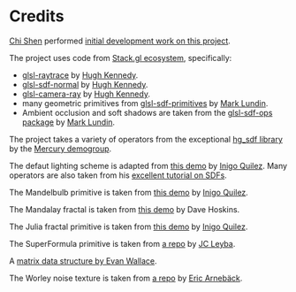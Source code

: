 # Credits

[Chi Shen](http://shenchi.github.io) performed [initial development work on this project](https://github.com/shenchi/glsllab). 

The project uses code from [Stack.gl ecosystem](http://stack.gl/), specifically:
  - [glsl-raytrace](https://github.com/glslify/glsl-raytrace) by [Hugh Kennedy](https://github.com/hughsk).
  - [glsl-sdf-normal](https://github.com/glslify/glsl-sdf-normal) by [Hugh Kennedy](https://github.com/hughsk).
  - [glsl-camera-ray](https://github.com/glslify/glsl-camera-ray) by [Hugh Kennedy](https://github.com/hughsk).
  - many geometric primitives from [glsl-sdf-primitives](https://github.com/marklundin/glsl-sdf-primitives) by [Mark Lundin](https://github.com/marklundin).
  - Ambient occlusion and soft shadows are taken from the [glsl-sdf-ops package](https://github.com/marklundin/glsl-sdf-ops) by [Mark Lundin](https://github.com/marklundin).

The project takes a variety of operators from the exceptional [hg_sdf library](http://mercury.sexy/hg_sdf/) by the [Mercury demogroup](http://mercury.sexy/).  

The defaut lighting scheme is adapted from [this demo](https://www.shadertoy.com/view/Xds3zN) by [Inigo Quilez](http://www.iquilezles.org). Many operators are also taken from his [excellent tutorial on SDFs](http://www.iquilezles.org/www/articles/distfunctions/distfunctions.htm).  

The Mandelbulb primitive is taken from [this demo](https://www.shadertoy.com/view/ltfSWn) by [Inigo Quilez](http://www.iquilezles.org).  

The Mandalay fractal is taken from [this demo](https://www.shadertoy.com/view/MdV3Wz) by Dave Hoskins.

The Julia fractal primitive is taken from [this demo](https://www.shadertoy.com/view/MsfGRr) by [Inigo Quilez](http://www.iquilezles.org).  

The SuperFormula primitive is taken from [a repo](https://github.com/Softwave/glsl-superformula) by [JC Leyba](http://s0ftwave.com). 

A [matrix data structure by Evan Wallace](https://github.com/evanw/lightgl.js/).

The Worley noise texture is taken from [a repo](https://github.com/Erkaman/glsl-worley) by [Eric Arnebäck](https://erkaman.github.io/).
